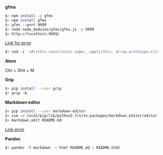 **gfms**

``` bash
$> npm install -g gfms
$> npm install gfms
$> gfms --port 9999
$> node node_modules/gfms/gfms.js -p 9999
$> http://localhost:9999/
```

[Link for error](https://github.com/youurayy/gfms/issues/38)

``` bash
$> sed -i 's#\(this.constructor.super_.apply(this, Array.prototype.slice.call(arguments))\);#//\1#' node_modules/ws-rpc/lib/ws-rpc.js
```

**Atom**

Ctrl + Shit + M

**Grip**

``` bash
$> pip install --user grip
$> grip -b
```

**Markdown editor**

```bash
$> pip install --user markdown-editor
$> vim ~/.local/pip/lib/python2.7/site-packages/markdown_editor/editor.py
$> markdown_edit README.md 
```

[Link error](https://github.com/ncornette/Python-Markdown-Editor/pull/18/files)

**Pandoc**

``` bash
$> pandoc -f markdown -t html README.md > README.html
```
